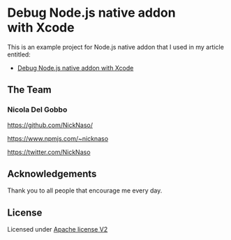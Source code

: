 # Debug Node.js native addon with Xcode

This is an example project for Node.js native addon that I used in my article entitled:

- [Debug Node.js native addon with Xcode](https://medium.com/@nicknaso/debug-node-js-native-addon-with-xcode-656d740003c0)


## The Team

### Nicola Del Gobbo

<https://github.com/NickNaso/>

<https://www.npmjs.com/~nicknaso>

<https://twitter.com/NickNaso>

## Acknowledgements

Thank you to all people that encourage me every day.

## License

Licensed under [Apache license V2](./LICENSE)